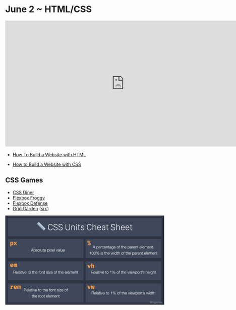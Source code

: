 June 2 ~ HTML/CSS
============================

<iframe src="https://docs.google.com/presentation/d/e/2PACX-1vSe-gYzx0WAKM5NExUllUjfU7jb_UWh9iv3QMSjrrWe-Fu7IJo--95pn95XcbI3sy7avcS8A8US3Je5/embed?start=false&loop=false&delayms=5000" frameborder="0" width="754" height="400" allowfullscreen="true" mozallowfullscreen="true" webkitallowfullscreen="true"></iframe>


- [How To Build a Website with HTML](https://www.digitalocean.com/community/tutorial_series/how-to-build-a-website-with-html)

- [How to Build a Website with CSS](https://www.digitalocean.com/community/tutorial_series/how-to-build-a-website-with-css)


## CSS Games 

- [CSS Diner](http://flukeout.github.io/)
- [Flexbox Froggy](https://flexboxfroggy.com/)
- [Flexbox Defense](http://www.flexboxdefense.com/)
- [Grid Garden](https://cssgridgarden.com/)
([src](https://twitter.com/girl_whocode/status/1392714963039383554?s=21))

![](_static/css_cheatsheet.png) 

